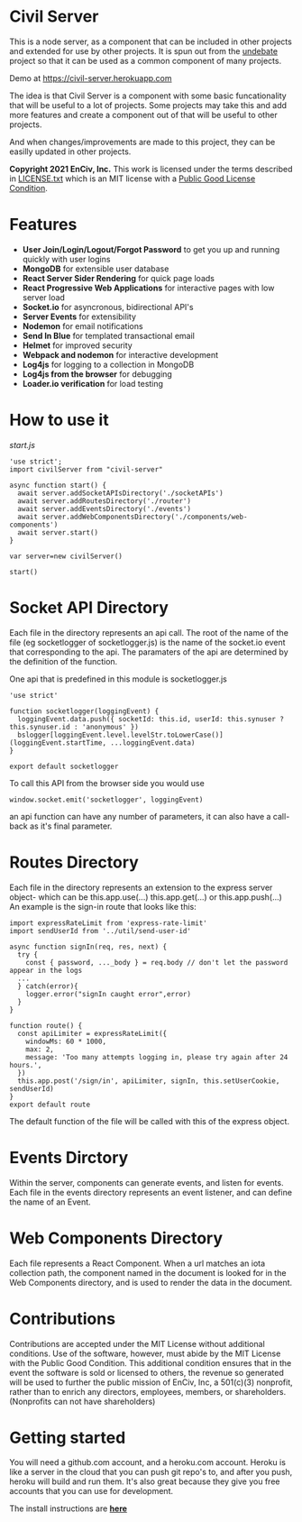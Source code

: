 # **Civil Server**

This is a node server, as a component that can be included in other projects and extended for use by other projects.  It is spun out from the [undebate](https://github.com/EnCiv/undebate) project so that it can be used as a common component of many projects.

Demo at https://civil-server.herokuapp.com

The idea is that Civil Server is a component with some basic funcationality that will be useful to a lot of projects.
Some projects may take this and add more features and create a component out of that will be useful to other projects.

And when changes/improvements are made to this project, they can be easilly updated in other projects.

**Copyright 2021 EnCiv, Inc.** This work is licensed under the terms described in [LICENSE.txt](https://github.com/EnCiv/civil-server/blob/master/LICENSE.txt) which is an MIT license with a [Public Good License Condition](https://github.com/EnCiv/undebate#the-need-for-a-public-good-license-condition).

# Features
- **User Join/Login/Logout/Forgot Password** to get you up and running quickly with user logins
- **MongoDB** for extensible user database
- **React Server Sider Rendering** for quick page loads
- **React Progressive Web Applications** for interactive pages with low server load
- **Socket.io** for asyncronous, bidirectional API's
- **Server Events** for extensibility
- **Nodemon** for email notifications
- **Send In Blue** for templated transactional email
- **Helmet** for improved security
- **Webpack and nodemon** for interactive development
- **Log4js** for logging to a collection in MongoDB
- **Log4js from the browser** for debugging
- **Loader.io verification** for load testing

# How to use it

_start.js_
```
'use strict';
import civilServer from "civil-server"

async function start() {
  await server.addSocketAPIsDirectory('./socketAPIs')
  await server.addRoutesDirectory('./router')
  await server.addEventsDirectory('./events')
  await server.addWebComponentsDirectory('./components/web-components')
  await server.start()
}

var server=new civilServer()

start()
```

# Socket API Directory
Each file in the directory represents an api call.  The root of the name of the file (eg socketlogger of socketlogger.js) is the name of the socket.io event that corresponding to the api.  The paramaters of the api are determined by the definition of the function.

One api that is predefined in this module is socketlogger.js
```
'use strict'

function socketlogger(loggingEvent) {
  loggingEvent.data.push({ socketId: this.id, userId: this.synuser ? this.synuser.id : 'anonymous' })
  bslogger[loggingEvent.level.levelStr.toLowerCase()](loggingEvent.startTime, ...loggingEvent.data)
}

export default socketlogger
```
To call this API from the browser side you would use
```
window.socket.emit('socketlogger', loggingEvent)
```
an api function can have any number of parameters, it can also have a call-back as it's final parameter.

# Routes Directory
Each file in the directory represents an extension to the express server object- which can be this.app.use(...) this.app.get(...) or this.app.push(...)
An example is the sign-in route that looks like this:
```
import expressRateLimit from 'express-rate-limit'
import sendUserId from '../util/send-user-id'

async function signIn(req, res, next) {
  try {
    const { password, ..._body } = req.body // don't let the password appear in the logs
  ...
  } catch(error){
    logger.error("signIn caught error",error)
  }
}

function route() {
  const apiLimiter = expressRateLimit({
    windowMs: 60 * 1000,
    max: 2,
    message: 'Too many attempts logging in, please try again after 24 hours.',
  })
  this.app.post('/sign/in', apiLimiter, signIn, this.setUserCookie, sendUserId)
}
export default route
```
The default function of the file will be called with this of the express object.

# Events Dirctory
Within the server, components can generate events, and listen for events. Each file in the events directory represents an event listener, and can define the name of an Event. 

# Web Components Directory
Each file represents a React Component.  When a url matches an iota collection path, the component named in the document is looked for in the Web Components directory, and is used to render the data in the document. 


# Contributions

Contributions are accepted under the MIT License without additional conditions. Use of the software, however, must abide by the MIT License with the Public Good Condition. This additional condition ensures that in the event the software is sold or licensed to others, the revenue so generated will be used to further the public mission of EnCiv, Inc, a 501(c)(3) nonprofit, rather than to enrich any directors, employees, members, or shareholders. (Nonprofits can not have shareholders)

# Getting started

You will need a github.com account, and a heroku.com account. Heroku is like a server in the cloud that you can push git repo's to, and after you push, heroku will build and run them. It's also great because they give you free accounts that you can use for development.

The install instructions are **[here](./doc/Install.md)**

